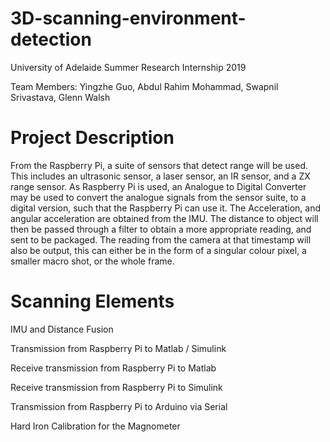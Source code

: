 # 3D-scanning-environment-detection
University of Adelaide Summer Research Internship 2019

Team Members: Yingzhe Guo, Abdul Rahim Mohammad, Swapnil Srivastava, Glenn Walsh

# Project Description
From the Raspberry Pi, a suite of sensors that detect range will be used. This
includes an ultrasonic sensor, a laser sensor, an IR sensor, and a ZX range sensor. As Raspberry Pi
is used, an Analogue to Digital Converter may be used to convert the analogue signals from the
sensor suite, to a digital version, such that the Raspberry Pi can use it. The Acceleration, and angular
acceleration are obtained from the IMU. The distance to object will then be
passed through a filter to obtain a more appropriate reading, and sent to be packaged. The reading
from the camera at that timestamp will also be output, this can either be in the form of a singular
colour pixel, a smaller macro shot, or the whole frame.

# Scanning Elements
IMU and Distance Fusion

Transmission from Raspberry Pi to Matlab / Simulink

Receive transmission from Raspberry Pi to Matlab

Receive transmission from Raspberry Pi to Simulink

Transmission from Raspberry Pi to Arduino via Serial

Hard Iron Calibration for the Magnometer

